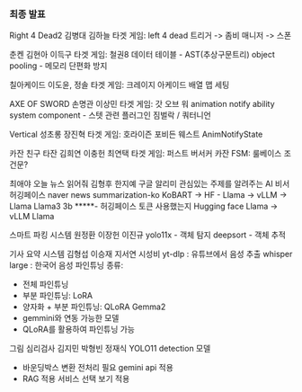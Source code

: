 ### 최종 발표

Right 4 Dead2
김병대 김하늘
타겟 게임: left 4 dead
트리거 -> 좀비 매니저 -> 스폰

춘켄
김현아 이득구
타겟 게임: 철권8
데이터 테이블 - AST(추상구문트리)
object pooling - 메모리 단편화 방지

칠아케이드
이도윤, 정솔
타겟 게임: 크레이지 아케이드
배열 맵 세팅

AXE OF SWORD
손명관 이상민
타겟 게임: 갓 오브 워
animation notify
ability system component - 스텟 관련 플러그인
짐벌락 / 쿼터니언

Vertical
성초롱 장진혁
타겟 게임: 호라이즌 포비든 웨스트
AnimNotifyState

카잔 친구 타잔
김희연 이충헌 최연택
타겟 게임: 퍼스트 버서커 카잔
FSM: 룰베이스 조건문?

최애야 오늘 뉴스 읽어줘
김형후 한지예
구글 알리미
관심있는 주제를 알려주는 AI 비서
허깅페이스 naver news summarization-ko
KoBART -> HF - Llama -> vLLM -> Llama
Llama3 3b  *****- 허깅페이스 토큰 사용했는지
Hugging face Llama -> vLLM Llama

스마트 파킹 시스템
원정환 이장헌 이진규
yolo11x - 객체 탐지
deepsort - 객체 추적

기사 요약 시스템
김형섭 이승재 지서연
시성비
yt-dlp : 유튜브에서 음성 추출
whisper large : 한국어 음성
파인튜닝 종류:
- 전체 파인튜닝
- 부분 파인튜닝: LoRA
- 양자화 + 부분 파인튜닝: QLoRA
Gemma2
- gemmini와 연동 가능한 모델
- QLoRA를 활용하여 파인튜닝 가능

그림 심리검사
김지민 박형빈 정재식
YOLO11 detection 모델
- 바운딩박스 변환 전처리 필요
gemini api 적용
- RAG 적용
서비스 선택 보기 적용










